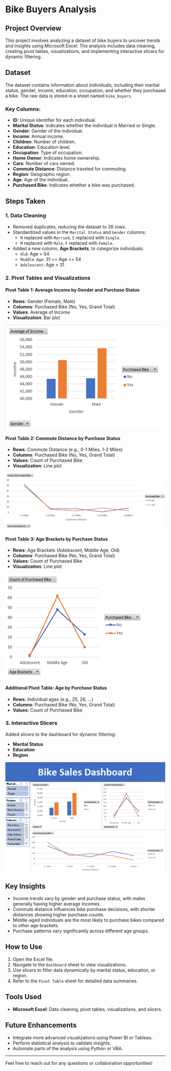 # Bike Buyers Analysis

## Project Overview
This project involves analyzing a dataset of bike buyers to uncover trends and insights using Microsoft Excel. The analysis includes data cleaning, creating pivot tables, visualizations, and implementing interactive slicers for dynamic filtering.

## Dataset
The dataset contains information about individuals, including their marital status, gender, income, education, occupation, and whether they purchased a bike. The raw data is stored in a sheet named `bike_buyers`.

### Key Columns:
- **ID**: Unique identifier for each individual.
- **Marital Status**: Indicates whether the individual is Married or Single.
- **Gender**: Gender of the individual.
- **Income**: Annual income.
- **Children**: Number of children.
- **Education**: Education level.
- **Occupation**: Type of occupation.
- **Home Owner**: Indicates home ownership.
- **Cars**: Number of cars owned.
- **Commute Distance**: Distance traveled for commuting.
- **Region**: Geographic region.
- **Age**: Age of the individual.
- **Purchased Bike**: Indicates whether a bike was purchased.

## Steps Taken

### 1. Data Cleaning
- Removed duplicates, reducing the dataset to 26 rows.
- Standardized values in the `Marital Status` and `Gender` columns:
  - `M` replaced with `Married`, `S` replaced with `Single`.
  - `M` replaced with `Male`, `F` replaced with `Female`.
- Added a new column, **Age Brackets**, to categorize individuals:
  - `Old`: Age > 54
  - `Middle Age`: 31 <= Age <= 54
  - `Adolescent`: Age < 31

### 2. Pivot Tables and Visualizations

#### Pivot Table 1: Average Income by Gender and Purchase Status
- **Rows**: Gender (Female, Male)
- **Columns**: Purchased Bike (No, Yes, Grand Total)
- **Values**: Average of Income
- **Visualization**: Bar plot

![Chart 1](images/Average_Income_by_Gender_and_Purchase_Status.png)

#### Pivot Table 2: Commute Distance by Purchase Status
- **Rows**: Commute Distance (e.g., 0-1 Miles, 1-2 Miles)
- **Columns**: Purchased Bike (No, Yes, Grand Total)
- **Values**: Count of Purchased Bike
- **Visualization**: Line plot

![Chart 2](images/Commute_Distance_by_Purchase_Status.png)

#### Pivot Table 3: Age Brackets by Purchase Status
- **Rows**: Age Brackets (Adolescent, Middle Age, Old)
- **Columns**: Purchased Bike (No, Yes, Grand Total)
- **Values**: Count of Purchased Bike
- **Visualization**: Line plot

![Chart 3](images/Age_Brackets_by_Purchase_Status.png)

#### Additional Pivot Table: Age by Purchase Status
- **Rows**: Individual ages (e.g., 25, 26, ...)
- **Columns**: Purchased Bike (No, Yes, Grand Total)
- **Values**: Count of Purchased Bike

### 3. Interactive Slicers
Added slicers to the dashboard for dynamic filtering:
- **Marital Status**
- **Education**
- **Region**

![Chart 4](images/Dashboard.png)

## Key Insights
- Income trends vary by gender and purchase status, with males generally having higher average incomes.
- Commute distance influences bike purchase decisions, with shorter distances showing higher purchase counts.
- Middle-aged individuals are the most likely to purchase bikes compared to other age brackets.
- Purchase patterns vary significantly across different age groups.

## How to Use
1. Open the Excel file.
2. Navigate to the `Dashboard` sheet to view visualizations.
3. Use slicers to filter data dynamically by marital status, education, or region.
4. Refer to the `Pivot Table` sheet for detailed data summaries.

## Tools Used
- **Microsoft Excel**: Data cleaning, pivot tables, visualizations, and slicers.

## Future Enhancements
- Integrate more advanced visualizations using Power BI or Tableau.
- Perform statistical analysis to validate insights.
- Automate parts of the analysis using Python or VBA.

---
Feel free to reach out for any questions or collaboration opportunities!
